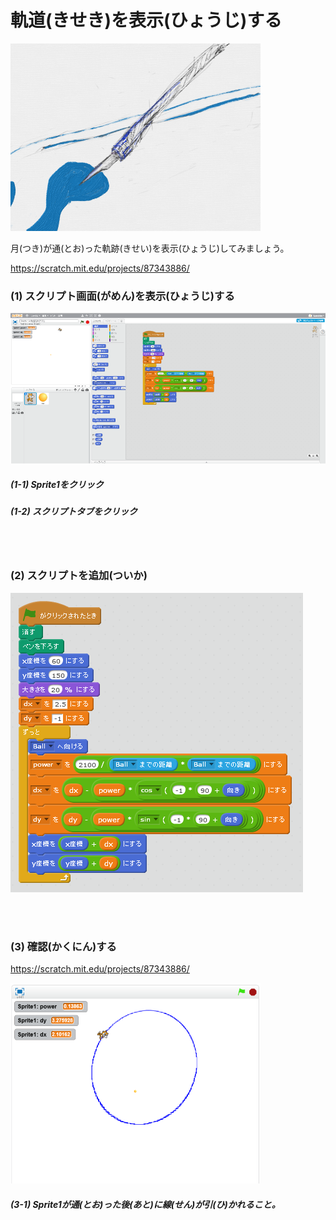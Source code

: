 # 軌道(きせき)を表示(ひょうじ)する

![](about2.png)

月(つき)が通(とお)った軌跡(きせい)を表示(ひょうじ)してみましょう。


https://scratch.mit.edu/projects/87343886/

### (1) スクリプト画面(がめん)を表示(ひょうじ)する

![](f001.png)

##### (1-1) Sprite1をクリック
##### (1-2) スクリプトタブをクリック

<br>
<br>

### (2) スクリプトを追加(ついか)

![](sf002.png)


<br>
<br>

### (3) 確認(かくにん)する
https://scratch.mit.edu/projects/87343886/

![](con2.png)

##### (3-1) Sprite1が通(とお)った後(あと)に線(せん)が引(ひ)かれること。

<br>
<br>
